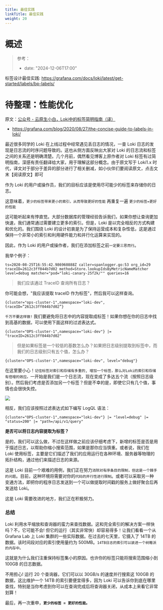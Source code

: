 ```yaml
---
title: 最佳实践
linkTitle: 最佳实践
weight: 20
---
```


# 概述

> 参考：
>
> - date: "2024-12-06T17:00"

标签设计最佳实践: https://grafana.com/docs/loki/latest/get-started/labels/bp-labels/

# 待整理：性能优化

原文：[公众号 - 云原生小白，Loki中的标签简明指南（译）](https://mp.weixin.qq.com/s/Weh50_VAeazUSZdumfiOSQ)

- https://grafana.com/blog/2020/08/27/the-concise-guide-to-labels-in-loki/

最近很多同学的 Loki 在上线过程中经常遇见丢日志的情况，一查 Loki 日志的发现是日志流的时序问题导致的。这也从侧方面反映出大家对 Loki 的日志流和标签之间的关系还是明确清楚。几个月前，偶然看见博客上原作者对 Loki 标签有过简明指南，深感有责任翻译给大家，用于理解这部分概念。由于原文写于 Loki1.x 时代，译文对于部分于差异的部分进行了相关删减，如小伙伴们要阅读原文，点击文末【阅读原文】即可

作为 Loki 的用户或操作员，我们的目标应该是使用尽可能少的标签来存储你的日志。

这意味着，`更少的标签带来更小的索引，从而导致更好的性能` 再重复一遍 `更少的标签=更好的性能`

这可能听起来有悖直觉。大部分数据库的管理经验告诉我们，如果你想让查询更加快速，我们通常通过需要建立更多的索引。但是，Loki 是以完全相反的方式构建和优化的。我们围绕 Loki 的设计初衷是为了保持运营成本和复杂性低，这是通过保持一个非常小的索引和利用硬件能力和并行化运算来实现的。

因此，作为 Loki 的用户或操作者，我们在添加标签之前`一定要三思而行`。

我举个例子：

```
ts=2020-08-25T16:55:42.986960888Z caller=spanlogger.go:53 org_id=29 traceID=2612c3ff044b7d02 method=Store.lookupIdsByMetricNameMatcher level=debug matcher="pod="loki-canary-25f2k/"" queries=16
```

> 我们应该通过 TraceID 查询所有日志？

你可能会想，"我应该提取 traceID 作为标签"，然后我可以这样查询。

```
{cluster="ops-cluster-1",namespace="loki-dev", traceID=”2612c3ff044b7d02”}
```

`千万不要这样做!` 我们要避免将日志中的内容提取成标签！如果你想在你的日志中找到高基的数据，可以使用下面这样的过滤表达式。

```
{cluster="OPS-cluster-1",namespace="loki-dev"} |= "traceID=2612c3ff044b7d02"
```

> 但是如果标签是一个较低的基数怎么办？如果把日志级别提取到标签中，而我们的日志级别只有五个值，怎么办？

```
{cluster="OPS-cluster-1",namespace="loki-dev", level="debug"}
```

在这里要小心！`记住标签对索引和存储有多重的, 增加一个标签，那么对Loki的索引和存储有倍增的效应。`一开始是我们是一个日志流，现在变成了多达五个流（按照日志级别）。然后我们考虑是否添加另一个标签？但是不幸的是，即使它只有几个值，事情也会很快失控。

![](https://notes-learning.oss-cn-beijing.aliyuncs.com/ud2er6/1616127770354-bbf3be6d-d077-4877-82a7-6e344be86df1.png)

相反，我们应该按照过滤表达式如下编写 LogQL 语法：

```
{cluster="OPS-cluster-1",namespace="loki-dev"} |= "level=debug" |= "status=200" |= "path=/api/v1/query"
```

**是否可以将日志内容提取为标签？**

是的，我们可以这么做，不过在这样做之前应该仔细考虑下，新增的标签是否是用于描述日志，以帮助你缩小搜索范围，如果是那你应当慎重。或者说，我们在 Loki 使用标签，主要是它们描述了我们的应用运行在各种环境、服务器等物理的拓扑结构，通过他们来描述日志的来源。

这是 Loki 目前一个艰难的用例，我们正在努力`消除对有序条目的限制，但这是一个棘手的问题`。目前，这种环境将需要对你的`代码的并行性进行限制`。或者可以采取另一种变通方法，即把你的程序日志发送到一个可以做提取时间戳的服务上做好聚合后再发送给 Loki。

这是 Loki 需要改进的地方，我们正在积极努力。

### 总结

Loki 利用水平缩放和查询器的蛮力来查找数据。这和完全索引的解决方案一样快吗？不，它可能不会! 但它的运行（其实非常快）却容易得多！让我们看看一个从 Grafana Lab 上 Loki 集群的一些实际数据。在过去的七天里，它摄入了 14TB 的数据。该时间段对应的索引使用量约为 500MB。`14TB日志的索引可以装进一个树莓派的内存中。`

这就是为什么我们注重保持标签集小的原因。也许你的标签只能将搜索范围缩小到 100GB 的日志数据。

不用担心! 运行 20 个查询器，它们可以以 30GB/s 的速度并行搜索这 100GB 的数据，这比维护一个 14TB 的索引要便宜得多，因为 Loki 可以告诉你到底在哪里查找，特别是当你考虑到你可以在查询完成后将查询器关闭，从成本上来看它非常划算！

最后，再一次重申，**`更少的标签 = 更好的性能。`**
